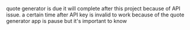 quote generator is due it will complete after this project because of API issue.
a certain time after API key is invalid to work because of the quote generator app is pause but it's important to know
